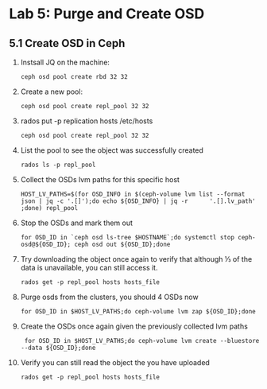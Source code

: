 # Lab 5: Purge and Create OSD

## 5.1 Create OSD in Ceph

1. Instsall JQ on the machine:

    ```
    ceph osd pool create rbd 32 32
    ```
2. Create a new pool:

    ```
    ceph osd pool create repl_pool 32 32 
    ```
    
3. rados put -p replication hosts /etc/hosts
  
     ```
    ceph osd pool create repl_pool 32 32 
    ```
4. List the pool to see the object was successfully created

     ```
    rados ls -p repl_pool
    ```
5. Collect the OSDs lvm paths for this specific host

    ```
    HOST_LV_PATHS=$(for OSD_INFO in $(ceph-volume lvm list --format json | jq -c '.[]');do echo ${OSD_INFO} | jq -r      '.[].lv_path' ;done) repl_pool
    ```
6. Stop the OSDs and mark them out

     ```
    for OSD_ID in `ceph osd ls-tree $HOSTNAME`;do systemctl stop ceph-osd@${OSD_ID}; ceph osd out ${OSD_ID};done
    ```
7. Try downloading the object once again to verify that although ⅓ of the data is unavailable, you can still access it.

     ```
    rados get -p repl_pool hosts hosts_file   
    ```
    
8. Purge osds from the clusters, you should 4 OSDs now

    ```
    for OSD_ID in $HOST_LV_PATHS;do ceph-volume lvm zap ${OSD_ID};done  
    ```
9. Create the OSDs once again given the previously collected lvm paths

    ```
     for OSD_ID in $HOST_LV_PATHS;do ceph-volume lvm create --bluestore --data ${OSD_ID};done
    ```
10. Verify you can still read the object the you have uploaded

    ```
    rados get -p repl_pool hosts hosts_file  
    ```

    
